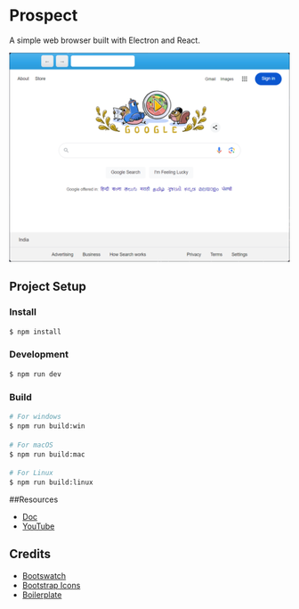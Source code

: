 # Prospect

A simple web browser built with Electron and React.

![](image.png)

## Project Setup

### Install

```bash
$ npm install
```

### Development

```bash
$ npm run dev
```

### Build

```bash
# For windows
$ npm run build:win

# For macOS
$ npm run build:mac

# For Linux
$ npm run build:linux
```

##Resources

- [Doc](https://drive.google.com/file/d/1yMXj4zFtre5X4bAbOXJDUfzfmZJhbU3-/view?usp=drivesdk)
- [YouTube](https://youtu.be/0mKPoEMAFxs)


## Credits

- [Bootswatch](https://bootswatch.com/)
- [Bootstrap Icons](https://icons.getbootstrap.com/)
- [Boilerplate](https://www.linkedin.com/pulse/building-web-browser-react-electron-miguel-rivas-perez-ja1kc/)
